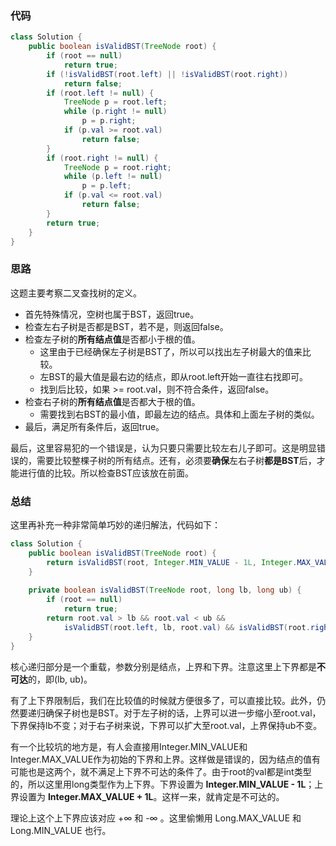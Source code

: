 ### 代码

``` java
class Solution {
    public boolean isValidBST(TreeNode root) {
        if (root == null)
            return true;
        if (!isValidBST(root.left) || !isValidBST(root.right))
            return false;
        if (root.left != null) {
            TreeNode p = root.left;
            while (p.right != null)
                p = p.right;
            if (p.val >= root.val)
                return false;
        }
        if (root.right != null) {
            TreeNode p = root.right;
            while (p.left != null)
                p = p.left;
            if (p.val <= root.val)
                return false;
        }
        return true;
    }
}
```



### 思路

这题主要考察二叉查找树的定义。

* 首先特殊情况，空树也属于BST，返回true。
* 检查左右子树是否都是BST，若不是，则返回false。
* 检查左子树的**所有结点值**是否都小于根的值。
  * 这里由于已经确保左子树是BST了，所以可以找出左子树最大的值来比较。
  * 左BST的最大值是最右边的结点，即从root.left开始一直往右找即可。
  * 找到后比较，如果 >= root.val，则不符合条件，返回false。
* 检查右子树的**所有结点值**是否都大于根的值。
  * 需要找到右BST的最小值，即最左边的结点。具体和上面左子树的类似。
* 最后，满足所有条件后，返回true。

最后，这里容易犯的一个错误是，认为只要只需要比较左右儿子即可。这是明显错误的，需要比较整棵子树的所有结点。还有，必须要**确保**左右子树**都是BST**后，才能进行值的比较。所以检查BST应该放在前面。



### 总结

这里再补充一种非常简单巧妙的递归解法，代码如下：

``` java
class Solution {
    public boolean isValidBST(TreeNode root) {
        return isValidBST(root, Integer.MIN_VALUE - 1L, Integer.MAX_VALUE + 1L);
    }
    
    private boolean isValidBST(TreeNode root, long lb, long ub) {
        if (root == null)
            return true;
        return root.val > lb && root.val < ub && 
            isValidBST(root.left, lb, root.val) && isValidBST(root.right, root.val, ub);
    }
}
```

核心递归部分是一个重载，参数分别是结点，上界和下界。注意这里上下界都是**不可达**的，即(lb, ub)。

有了上下界限制后，我们在比较值的时候就方便很多了，可以直接比较。此外，仍然要递归确保子树也是BST。对于左子树的话，上界可以进一步缩小至root.val，下界保持lb不变；对于右子树来说，下界可以扩大至root.val，上界保持ub不变。

有一个比较坑的地方是，有人会直接用Integer.MIN_VALUE和Integer.MAX_VALUE作为初始的下界和上界。这样做是错误的，因为结点的值有可能也是这两个，就不满足上下界不可达的条件了。由于root的val都是int类型的，所以这里用long类型作为上下界。下界设置为 **Integer.MIN_VALUE - 1L**；上界设置为 **Integer.MAX_VALUE + 1L**。这样一来，就肯定是不可达的。

理论上这个上下界应该对应 +∞ 和 -∞ 。这里偷懒用 Long.MAX_VALUE 和 Long.MIN_VALUE 也行。

